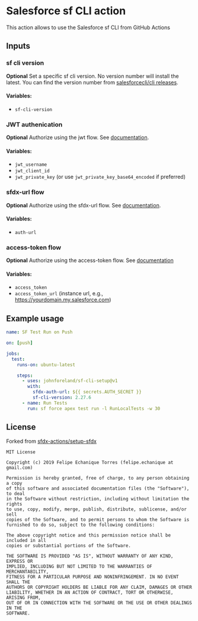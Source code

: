 # Salesforce sf CLI action

This action allows to use the Salesforce sf CLI from GitHub Actions

## Inputs

### sf cli version

**Optional** Set a specific sf cli version. No version number will install the latest. You can find the version number from [salesforcecli/cli releases](https://github.com/salesforcecli/cli/releases).

#### Variables:

- `sf-cli-version`

### JWT authenication

**Optional** Authorize using the jwt flow. See [documentation](https://developer.salesforce.com/docs/atlas.en-us.sfdx_dev.meta/sfdx_dev/sfdx_dev_auth_jwt_flow.htm).

#### Variables:

- `jwt_username`
- `jwt_client_id`
- `jwt_private_key` (or use `jwt_private_key_base64_encoded` if preferred)

### sfdx-url flow

**Optional** Authorize using the sfdx-url flow. See [documentation](https://developer.salesforce.com/docs/atlas.en-us.sfdx_cli_reference.meta/sfdx_cli_reference/cli_reference_org_commands_unified.htm#cli_reference_org_login_sfdx-url_unified).

#### Variables:

- `auth-url`

### access-token flow

**Optional** Authorize using the access-token flow. See [documentation](https://developer.salesforce.com/docs/atlas.en-us.sfdx_cli_reference.meta/sfdx_cli_reference/cli_reference_org_commands_unified.htm#cli_reference_org_login_access-token_unified)

#### Variables:

- `access_token`
- `access_token_url` (instance url, e.g., https://yourdomain.my.salesforce.com)

## Example usage

```yaml
name: SF Test Run on Push

on: [push]

jobs:
  test:
    runs-on: ubuntu-latest

    steps:
      - uses: johnforeland/sf-cli-setup@v1
        with:
          sfdx-auth-url: ${{ secrets.AUTH_SECRET }}
          sf-cli-version: 2.27.6
      - name: Run Tests
        run: sf force apex test run -l RunLocalTests -w 30
```

## License

Forked from [sfdx-actions/setup-sfdx](https://github.com/sfdx-actions/setup-sfdx)

```
MIT License

Copyright (c) 2019 Felipe Echanique Torres (felipe.echanique at gmail.com)

Permission is hereby granted, free of charge, to any person obtaining a copy
of this software and associated documentation files (the "Software"), to deal
in the Software without restriction, including without limitation the rights
to use, copy, modify, merge, publish, distribute, sublicense, and/or sell
copies of the Software, and to permit persons to whom the Software is
furnished to do so, subject to the following conditions:

The above copyright notice and this permission notice shall be included in all
copies or substantial portions of the Software.

THE SOFTWARE IS PROVIDED "AS IS", WITHOUT WARRANTY OF ANY KIND, EXPRESS OR
IMPLIED, INCLUDING BUT NOT LIMITED TO THE WARRANTIES OF MERCHANTABILITY,
FITNESS FOR A PARTICULAR PURPOSE AND NONINFRINGEMENT. IN NO EVENT SHALL THE
AUTHORS OR COPYRIGHT HOLDERS BE LIABLE FOR ANY CLAIM, DAMAGES OR OTHER
LIABILITY, WHETHER IN AN ACTION OF CONTRACT, TORT OR OTHERWISE, ARISING FROM,
OUT OF OR IN CONNECTION WITH THE SOFTWARE OR THE USE OR OTHER DEALINGS IN THE
SOFTWARE.
```

